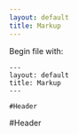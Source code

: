 ```yaml
---
layout: default
title: Markup
---
```




Begin file with:
```
---
layout: default
title: Markup
---
```

```
#Header
```
#Header


